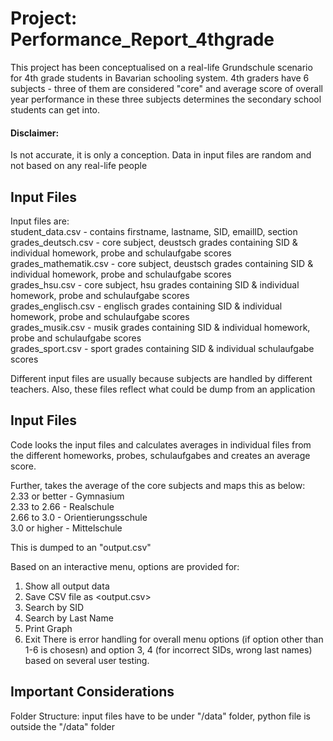# Project: Performance_Report_4thgrade ##
  This project has been conceptualised on a real-life Grundschule scenario for 4th grade students in Bavarian schooling system. 4th graders have 6 subjects - three of them are considered "core" and average score of overall year performance in these three subjects determines the secondary school students can get into.
  ####  Disclaimer: ####
  Is not accurate, it is only a conception. Data in input files are random and not based on any real-life people

## Input Files ##
Input files are: <br />
  student_data.csv - contains firstname, lastname, SID, emailID, section <br />
  grades_deutsch.csv - core subject, deustsch grades containing SID & individual homework, probe and schulaufgabe scores <br />
  grades_mathematik.csv - core subject, deustsch grades containing SID & individual homework, probe and schulaufgabe scores <br />
  grades_hsu.csv - core subject, hsu grades containing SID & individual homework, probe and schulaufgabe scores <br />
  grades_englisch.csv - englisch grades containing SID & individual homework, probe and schulaufgabe scores <br />
  grades_musik.csv - musik grades containing SID & individual homework, probe and schulaufgabe scores <br />
  grades_sport.csv - sport grades containing SID & individual schulaufgabe scores <br />

Different input files are usually because subjects are handled by different teachers. Also, these files reflect what could be dump from an application

## Input Files ##
Code looks the input files and calculates averages in individual files from the different homeworks, probes, schulaufgabes and creates an average score. <br />

Further, takes the average of the core subjects and maps this as below:  <br />
  2.33 or better - Gymnasium <br />
  2.33 to 2.66 - Realschule <br />
  2.66 to 3.0 - Orientierungsschule <br />
  3.0 or higher - Mittelschule <br />
  
This is dumped to an "output.csv" <br />

Based on an interactive menu, options are provided for: <br />
  1. Show all output data
  2. Save CSV file as <output.csv>
  3. Search by SID
  4. Search by Last Name
  5. Print Graph
  6. Exit
 There is error handling for overall menu options (if option other than 1-6 is chosesn) and option 3, 4 (for incorrect SIDs, wrong last names) based on several user testing.
 
 ## Important Considerations ##
 Folder Structure: input files have to be under "/data" folder, python file is outside the "/data" folder